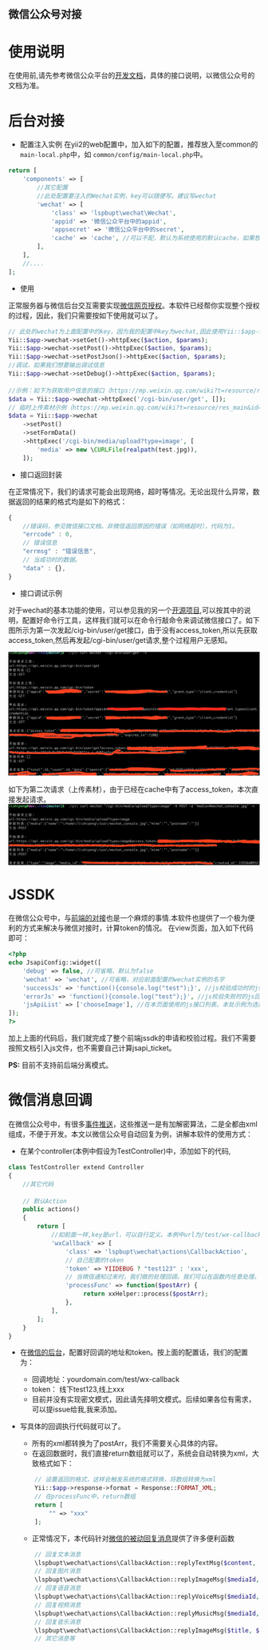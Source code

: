 微信公众号对接
------

# 使用说明

在使用前,请先参考微信公众平台的[开发文档][1]，具体的接口说明，以微信公众号的文档为准。 



# 后台对接

* 配置注入实例
在yii2的web配置中，加入如下的配置，推荐放入至common的`main-local.php`中，如 `common/config/main-local.php`中。 

```php
return [
    'components' => [
        //其它配置
        //此处配置要注入的Wechat实例，key可以随便写。建议写wechat
        'wechat' => [
            'class' => 'lspbupt\wechat\Wechat',
            'appid' => '微信公众平台中的appid',
            'appsecret' => '微信公众平台中的secret',
            'cache' => 'cache', //可以不配，默认为系统使用的默认cache，如果想把access_token存入db之类的，可以配成dbcache或redisCache等，详见yii2的说明
        ],
    ],
    //....
];
```
* 使用

正常服务器与微信后台交互需要实现[微信网页授权][3]。本软件已经帮你实现整个授权的过程，因此，我们只需要按如下使用就可以了。

```php
// 此处的wechat为上面配置中的key，因为我的配置中key为wechat,因此使用Yii::$app->wechat来与微信通信。
Yii::$app->wechat->setGet()->httpExec($action, $params);
Yii::$app->wechat->setPost()->httpExec($action, $params);
Yii::$app->wechat->setPostJson()->httpExec($action, $params);
//调试，如果我们想要输出调试信息
Yii::$app->wechat->setDebug()->httpExec($action, $params);

//示例：如下为获取用户信息的接口（https://mp.weixin.qq.com/wiki?t=resource/res_main&id=mp1421140840），我们只需要写如下代码即可。不需要关心access_token等问题。
$data = Yii::$app->wechat->httpExec('/cgi-bin/user/get', []);
// 临时上传素材示例（https://mp.weixin.qq.com/wiki?t=resource/res_main&id=mp1444738726）
$data = Yii::$app->wechat
    ->setPost()
    ->setFormData()
    ->httpExec('/cgi-bin/media/upload?type=image', [
        'media' => new \CURLFile(realpath(test.jpg)),
    ]);
```

* 接口返回封装

在正常情况下，我们的请求可能会出现网络，超时等情况。无论出现什么异常，数据返回的结果的格式均是如下的格式：

```javascript
{
    //错误码，参见微信接口文档。非微信返回原因的错误（如网络超时），代码为1。
    "errcode" : 0,
    // 错误信息
    "errmsg" : "错误信息",
    // 当成功时的数据。
    "data" : {},
}
```

* 接口调试示例

对于wechat的基本功能的使用，可以参见我的另一个[开源项目][2],可以按其中的说明，配置好命令行工具，这样我们就可以在命令行敲命令来调试微信接口了。如下图所示为第一次发起/cig-bin/user/get接口，由于没有access_token,所以先获取access_token,然后再发起/cgi-bin/user/get请求,整个过程用户无感知。

![wechat工具第一次请求示意](/docs/img/wechat_console1.jpg)

如下为第二次请求（上传素材），由于已经在cache中有了access_token，本次直接发起请求。
![wechat工具后续请求示意](/docs/img/wechat_console2.jpg)


# JSSDK
在微信公众号中，与[前端的对接][4]也是一个麻烦的事情.本软件也提供了一个极为便利的方式来解决与微信对接时，计算token的情况。
在view页面，加入如下代码即可：

```php
<?php
echo JsapiConfig::widget([
    'debug' => false, //可省略，默认为false
    'wechat' => 'wechat', //可省略，对应前面配置的wechat实例的名字
    'successJs' => 'function(){console.log("test");}', //js校验成功时的js回调，用户可以自行做自己想做的操作。
    'errorJs' => 'function(){console.log("test");}', //js校验失败时的js回调，用户可以自行做一些错误提示及上报等。
    'jsApiList' => ['chooseImage'], //在本页面使用的js接口列表。本处示例为选择图片
]);
?>
```

加上上面的代码后，我们就完成了整个前端jssdk的申请和校验过程。我们不需要按照文档引入js文件，也不需要自己计算jsapi_ticket。

**PS:** 目前不支持前后端分离模式。

# 微信消息回调
在微信公众号中，有很多[事件推送][5]，这些推送一是有加解密算法，二是全都由xml组成，不便于开发。本文以微信公众号自动回复为例，讲解本软件的使用方式：

* 在某个controller(本例中假设为TestController)中，添加如下的代码,

```php
class TestController extend Controller
{
    //其它代码
    
    // 默认Action
    public actions()
    {
        return [
            //如前面一样,key是url，可以自行定义。本例中url为/test/wx-callback
            'wxCallback' => [
                'class' => 'lspbupt\wechat\actions\CallbackAction',
                // 自己配置的token
                'token' => YIIDEBUG ? "test123" : 'xxx',
                // 当微信通知过来时，我们做的处理回调。我们可以在函数内任意处理。
                'processFunc' => function($postArr) {
                     return xxHelper::process($postArr);
                },
            ],
        ];
    }
}
```
* 在[微信的后台][6]，配置好回调的地址和token。按上面的配置话，我们的配置为：
    * 回调地址：yourdomain.com/test/wx-callback
    * token： 线下test123,线上xxx
    * 目前并没有实现密文模式，因此请先择明文模式。后续如果各位有需求，可以提issue给我,我来添加。
* 写具体的回调执行代码就可以了。
    * 所有的xml都转换为了postArr，我们不需要关心具体的内容。
    * 在返回数据时，我们直接return数组就可以了，系统会自动转换为xml，大致格式如下：
   
    ```php
        // 设置返回的格式，这样会触发系统的格式转换，将数组转换为xml
        Yii::$app->response->format = Response::FORMAT_XML;
        // 在processFunc中，return数组
        return [
            "" => "xxx"
        ];
    ```
    * 正常情况下，本代码针对[微信的被动回复消息][7]提供了许多便利函数
    
    ```php
        // 回复文本消息
        \lspbupt\wechat\actions\CallbackAction::replyTextMsg($content, $from, $to, $createTime);
        // 回复图片消息
        \lspbupt\wechat\actions\CallbackAction::replyImageMsg($mediaId, $from, $to, $createTime)
        // 回复语音消息
        \lspbupt\wechat\actions\CallbackAction::replyVoiceMsg($mediaId, $from, $to, $createTime)
        // 回复视频消息
        \lspbupt\wechat\actions\CallbackAction::replyMusicMsg($mediaId, $titile, $desc, $from, $to, $createTime)
        // 回复音乐消息
        \lspbupt\wechat\actions\CallbackAction::replyImageMsg($title, $desc, $musicUrl, $hqUrl, $thumbMediaId, $from, $to, $createTime)
        // 其它消息等
    ```
 


[1]: https://mp.weixin.qq.com/wiki
[2]: https://github.com/buptlsp/yii2-curl
[3]: https://mp.weixin.qq.com/wiki?t=resource/res_main&id=mp1421140842
[4]: https://mp.weixin.qq.com/wiki?t=resource/res_main&id=mp1421141115
[5]: https://mp.weixin.qq.com/wiki?t=resource/res_main&id=mp1421140454
[6]: https://mp.weixin.qq.com/advanced/advanced?action=dev&t=advanced/dev&token=589568611&lang=zh_CN
[7]: https://mp.weixin.qq.com/wiki?t=resource/res_main&id=mp1421140543
